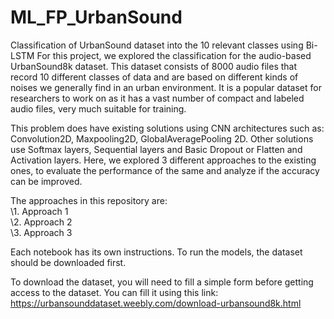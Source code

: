 # ML_FP_UrbanSound
Classification of UrbanSound dataset into the 10 relevant classes using Bi-LSTM
For this project, we explored the classification for the audio-based UrbanSound8k dataset. This dataset consists of 8000 audio files that record 10 different classes of data and are based on different kinds of noises we generally find in an urban environment. It is a popular dataset for researchers to work on as it has a vast number of compact and labeled audio files, very much suitable for training. 

This problem does have existing solutions using CNN architectures such as:
Convolution2D, Maxpooling2D, GlobalAveragePooling 2D. Other solutions use Softmax layers, Sequential layers and Basic Dropout or Flatten and Activation layers. Here, we explored 3 different approaches to the existing ones, to evaluate the performance of the same and analyze if the accuracy can be improved. 

The approaches in this repository are:  
\1. Approach 1    
\2. Approach 2  
\3. Approach 3  


Each notebook has its own instructions. To run the models, the dataset should be downloaded first. 

To download the dataset, you will need to fill a simple form before getting access to the dataset. You can fill it using this link:
https://urbansounddataset.weebly.com/download-urbansound8k.html

